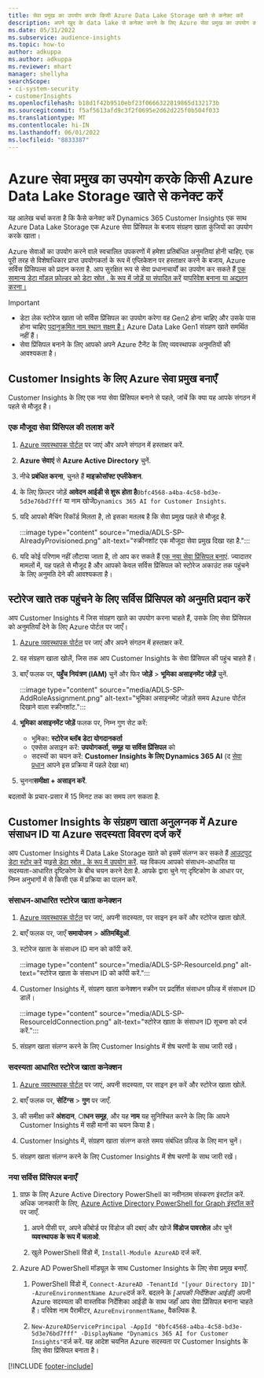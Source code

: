 ```yaml
---
title: सेवा प्रमुख का उपयोग करके किसी Azure Data Lake Storage खाते से कनेक्ट करें
description: अपने खुद के data lake से कनेक्ट करने के लिए Azure सेवा प्रमुख का उपयोग करें.
ms.date: 05/31/2022
ms.subservice: audience-insights
ms.topic: how-to
author: adkuppa
ms.author: adkuppa
ms.reviewer: mhart
manager: shellyha
searchScope:
- ci-system-security
- customerInsights
ms.openlocfilehash: b18d1f42b9510ebf23f0666322819865d132173b
ms.sourcegitcommit: f5af5613afd9c3f2f0695e2d62d225f0b504f033
ms.translationtype: MT
ms.contentlocale: hi-IN
ms.lasthandoff: 06/01/2022
ms.locfileid: "8833387"
---
```

# <a name="connect-to-an-azure-data-lake-storage-account-by-using-an-azure-service-principal"></a>Azure सेवा प्रमुख का उपयोग करके किसी Azure Data Lake Storage खाते से कनेक्ट करें

यह आलेख चर्चा करता है कि कैसे कनेक्ट करें Dynamics 365 Customer Insights एक साथ Azure Data Lake Storage एक Azure सेवा प्रिंसिपल के बजाय संग्रहण खाता कुंजियों का उपयोग करके खाता।

Azure सेवाओं का उपयोग करने वाले स्वचालित उपकरणों में हमेशा प्रतिबंधित अनुमतियां होनी चाहिए. एक पूरी तरह से विशेषाधिकार प्राप्त उपयोगकर्ता के रूप में एप्लिकेशन पर हस्ताक्षर करने के बजाय, Azure सर्विस प्रिंसिपल्स को प्रदान करता है. आप सुरक्षित रूप से सेवा प्रधानाचार्यों का उपयोग कर सकते हैं [एक सामान्य डेटा मॉडल फ़ोल्डर को डेटा स्रोत . के रूप में जोड़ें या संपादित करें](connect-common-data-model.md) या[परिवेश बनाना या अद्यतन करना।](create-environment.md)

> [!IMPORTANT]
>
> - डेटा लेक स्टोरेज खाता जो सर्विस प्रिंसिपल का उपयोग करेगा वह Gen2 होना चाहिए और उसके पास होना चाहिए [पदानुक्रमित नाम स्थान सक्षम है।](/azure/storage/blobs/data-lake-storage-namespace) Azure Data Lake Gen1 संग्रहण खाते समर्थित नहीं हैं।
> - सेवा प्रिंसिपल बनाने के लिए आपको अपने Azure टैनेंट के लिए व्यवस्थापक अनुमतियों की आवश्यकता है।

## <a name="create-an-azure-service-principal-for-customer-insights"></a>Customer Insights के लिए Azure सेवा प्रमुख बनाएँ

Customer Insights के लिए एक नया सेवा प्रिंसिपल बनाने से पहले, जांचें कि क्या यह आपके संगठन में पहले से मौजूद है।

### <a name="look-for-an-existing-service-principal"></a>एक मौजूदा सेवा प्रिंसिपल की तलाश करें

1. [Azure व्यवस्थापक पोर्टल](https://portal.azure.com) पर जाएं और अपने संगठन में हस्ताक्षर करें.

2. **Azure सेवाएं** से **Azure Active Directory** चुनें.

3. नीचे **प्रबंधित करना**, चुनते हैं **माइक्रोसॉफ्ट एप्लीकेशन**.

4. के लिए फ़िल्टर जोड़ें **आवेदन आईडी से शुरू होता है**`0bfc4568-a4ba-4c58-bd3e-5d3e76bd7fff` या नाम खोजें`Dynamics 365 AI for Customer Insights`.

5. यदि आपको मैचिंग रिकॉर्ड मिलता है, तो इसका मतलब है कि सेवा प्रमुख पहले से मौजूद है.

   :::image type="content" source="media/ADLS-SP-AlreadyProvisioned.png" alt-text="स्क्रीनशॉट एक मौजूदा सेवा प्रमुख दिखा रहा है.":::

6. यदि कोई परिणाम नहीं लौटाया जाता है, तो आप कर सकते हैं [एक नया सेवा प्रिंसिपल बनाएं](#create-a-new-service-principal). ज्यादातर मामलों में, यह पहले से मौजूद है और आपको केवल सर्विस प्रिंसिपल को स्टोरेज अकाउंट तक पहुंचने के लिए अनुमति देने की आवश्यकता है।

## <a name="grant-permissions-to-the-service-principal-to-access-the-storage-account"></a>स्टोरेज खाते तक पहुंचने के लिए सर्विस प्रिंसिपल को अनुमति प्रदान करें

आप Customer Insights में जिस संग्रहण खाते का उपयोग करना चाहते हैं, उसके लिए सेवा प्रिंसिपल को अनुमतियाँ देने के लिए Azure पोर्टल पर जाएँ।

1. [Azure व्यवस्थापक पोर्टल](https://portal.azure.com) पर जाएं और अपने संगठन में हस्ताक्षर करें.

1. वह संग्रहण खाता खोलें, जिस तक आप Customer Insights के सेवा प्रिंसिपल की पहुंच चाहते हैं।

1. बाएँ फलक पर, **पहुँच नियंत्रण (IAM)** चुनें और फिर **जोड़ें** > **भूमिका असाइनमेंट जोड़ें** चुनें.

   :::image type="content" source="media/ADLS-SP-AddRoleAssignment.png" alt-text="भूमिका असाइनमेंट जोड़ते समय Azure पोर्टल दिखाने वाला स्क्रीनशॉट.":::

1. **भूमिका असाइनमेंट जोड़ें** फलक पर, निम्न गुण सेट करें:
   - भूमिका: **स्टोरेज ब्लॉब डेटा योगदानकर्ता**
   - एक्सेस असाइन करें: **उपयोगकर्ता, समूह या सर्विस प्रिंसिपल** को
   - सदस्यों का चयन करें: **Customer Insights के लिए Dynamics 365 AI** (द [सेवा प्रधान](#create-a-new-service-principal) आपने इस प्रक्रिया में पहले देखा था)

1. चुनना**समीक्षा + असाइन करें**.

बदलावों के प्रचार-प्रसार में 15 मिनट तक का समय लग सकता है.

## <a name="enter-the-azure-resource-id-or-the-azure-subscription-details-in-the-storage-account-attachment-to-customer-insights"></a>Customer Insights के संग्रहण खाता अनुलग्नक में Azure संसाधन ID या Azure सदस्यता विवरण दर्ज करें

आप Customer Insights में Data Lake Storage खाते को इसमें संलग्न कर सकते हैं [आउटपुट डेटा स्टोर करें](manage-environments.md) या[इसे डेटा स्रोत . के रूप में उपयोग करें](connect-dataverse-managed-lake.md). यह विकल्प आपको संसाधन-आधारित या सदस्यता-आधारित दृष्टिकोण के बीच चयन करने देता है. आपके द्वारा चुने गए दृष्टिकोण के आधार पर, निम्न अनुभागों में से किसी एक में प्रक्रिया का पालन करें.

### <a name="resource-based-storage-account-connection"></a>संसाधन-आधारित स्टोरेज खाता कनेक्शन

1. [Azure व्यवस्थापक पोर्टल](https://portal.azure.com) पर जाएं, अपनी सदस्यता, पर साइन इन करें और स्टोरेज खाता खोलें.

1. बाएँ फलक पर, जाएँ **समायोजन** > **अंतिमबिंदुओं**.

1. स्टोरेज खाता के संसाधन ID मान को कॉपी करें.

   :::image type="content" source="media/ADLS-SP-ResourceId.png" alt-text="स्टोरेज खाता के संसाधन ID को कॉपी करें.":::

1. Customer Insights में, संग्रहण खाता कनेक्शन स्क्रीन पर प्रदर्शित संसाधन फ़ील्ड में संसाधन ID डालें।

   :::image type="content" source="media/ADLS-SP-ResourceIdConnection.png" alt-text="स्टोरेज खाता के संसाधन ID सूचना को दर्ज करें.":::   

1. संग्रहण खाता संलग्न करने के लिए Customer Insights में शेष चरणों के साथ जारी रखें।

### <a name="subscription-based-storage-account-connection"></a>सदस्यता आधारित स्टोरेज खाता कनेक्शन

1. [Azure व्यवस्थापक पोर्टल](https://portal.azure.com) पर जाएं, अपनी सदस्यता, पर साइन इन करें और स्टोरेज खाता खोलें.

1. बाएँ फलक पर, **सेटिंग्स** > **गुण** पर जाएँ.

1. की समीक्षा करें **अंशदान**, **ाधन समूह**, और यह **नाम** यह सुनिश्चित करने के लिए कि आपने Customer Insights में सही मानों का चयन किया है।

1. Customer Insights में, संग्रहण खाता संलग्न करते समय संबंधित फ़ील्ड के लिए मान चुनें।

1. संग्रहण खाता संलग्न करने के लिए Customer Insights में शेष चरणों के साथ जारी रखें।

### <a name="create-a-new-service-principal"></a>नया सर्विस प्रिंसिपल बनाएँ

1. ग्राफ़ के लिए Azure Active Directory PowerShell का नवीनतम संस्करण इंस्टॉल करें. अधिक जानकारी के लिए, [Azure Active Directory PowerShell for Graph इंस्टॉल करें](/powershell/azure/active-directory/install-adv2) पर जाएँ.

   1. अपने पीसी पर, अपने कीबोर्ड पर विंडोज की दबाएं और खोजें **विंडोज पावरशेल** और चुनें **व्यवस्थापक के रूप में चलाओ**.

   1. खुले PowerShell विंडो में, `Install-Module AzureAD` दर्ज करें.

2. Azure AD PowerShell मॉड्यूल के साथ Customer Insights के लिए सेवा प्रमुख बनाएँ.

   1. PowerShell विंडो में, `Connect-AzureAD -TenantId "[your Directory ID]" -AzureEnvironmentName Azure`दर्ज करें. बदलने के *[आपकी निर्देशिका आईडी]* अपनी Azure सदस्यता की वास्तविक निर्देशिका आईडी के साथ जहाँ आप सेवा प्रिंसिपल बनाना चाहते हैं। परिवेश नाम पैरामीटर, `AzureEnvironmentName`, वैकल्पिक है.
  
   1. `New-AzureADServicePrincipal -AppId "0bfc4568-a4ba-4c58-bd3e-5d3e76bd7fff" -DisplayName "Dynamics 365 AI for Customer Insights"`दर्ज करें. यह आदेश चयनित Azure सदस्यता पर Customer Insights के लिए सेवा प्रिंसिपल बनाता है।

[!INCLUDE [footer-include](includes/footer-banner.md)]